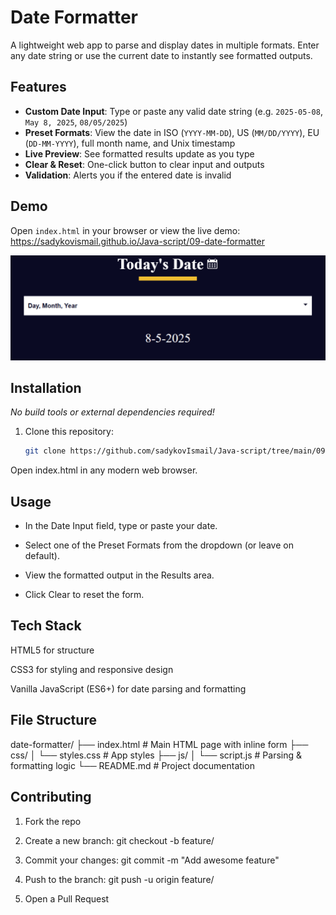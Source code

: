 # Date Formatter

A lightweight web app to parse and display dates in multiple formats. Enter any date string or use the current date to instantly see formatted outputs.

## Features

- **Custom Date Input**: Type or paste any valid date string (e.g. `2025-05-08`, `May 8, 2025`, `08/05/2025`)  
- **Preset Formats**: View the date in ISO (`YYYY-MM-DD`), US (`MM/DD/YYYY`), EU (`DD-MM-YYYY`), full month name, and Unix timestamp  
- **Live Preview**: See formatted results update as you type  
- **Clear & Reset**: One-click button to clear input and outputs  
- **Validation**: Alerts you if the entered date is invalid  

## Demo

Open `index.html` in your browser or view the live demo:  
<https://sadykovismail.github.io/Java-script/09-date-formatter>

![Screenshot of the Date Formatter app](./screenshot.png)

## Installation

_No build tools or external dependencies required!_

1. Clone this repository:  
   ```bash
   git clone https://github.com/sadykovIsmail/Java-script/tree/main/09-date-formatter
Open index.html in any modern web browser.

## Usage
- In the Date Input field, type or paste your date.

- Select one of the Preset Formats from the dropdown (or leave on default).

- View the formatted output in the Results area.

- Click Clear to reset the form.

## Tech Stack
HTML5 for structure

CSS3 for styling and responsive design

Vanilla JavaScript (ES6+) for date parsing and formatting

## File Structure
date-formatter/
├── index.html           # Main HTML page with inline form
├── css/
│   └── styles.css       # App styles
├── js/
│   └── script.js           # Parsing & formatting logic
└── README.md            # Project documentation
## Contributing
1) Fork the repo

2) Create a new branch:
git checkout -b feature/<your-branch-name>

3) Commit your changes:
git commit -m "Add awesome feature"

4) Push to the branch:
git push -u origin feature/<your-branch-name>

5) Open a Pull Request